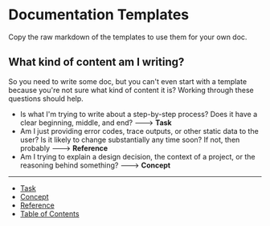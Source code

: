 # Documentation Templates
Copy the raw markdown of the templates to use them for your own doc.

## What kind of content am I writing?
So you need to write some doc, but you can't even start with a template because you're not sure what kind of content it is? Working through these questions should help.

* Is what I'm trying to write about a step-by-step process? Does it have a clear beginning, middle, and end? ---> **Task**
* Am I just providing error codes, trace outputs, or other static data to the user? Is it likely to change substantially any time soon? If not, then probably ---> **Reference**
* Am I trying to explain a design decision, the context of a project, or the reasoning behind something? ---> **Concept**
---

* [Task](task-template.md)
* [Concept](concept-template.md)
* [Reference](reference-template.md)
* [Table of Contents](toc-template.md)
